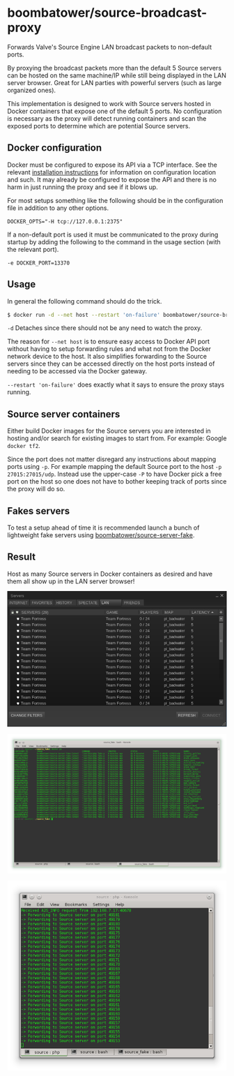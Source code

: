 boombatower/source-broadcast-proxy
==================================
Forwards Valve's Source Engine LAN broadcast packets to non-default ports.

By proxying the broadcast packets more than the default 5 Source servers can be hosted on the same
machine/IP while still being displayed in the LAN server browser. Great for LAN parties with
powerful servers (such as large organized ones).

This implementation is designed to work with Source servers hosted in Docker containers that expose
one of the default 5 ports. No configuration is necessary as the proxy will detect running
containers and scan the exposed ports to determine which are potential Source servers.

Docker configuration
--------------------
Docker must be configured to expose its API via a TCP interface. See the relevant
[installation instructions](http://docs.docker.com/installation/) for information on configuration
location and such. It may already be configured to expose the API and there is no harm in just
running the proxy and see if it blows up.

For most setups something like the following should be in the configuration file in addition to
any other options.

    DOCKER_OPTS="-H tcp://127.0.0.1:2375"

If a non-default port is used it must be communicated to the proxy during startup by adding the
following to the command in the usage section (with the relevant port).

    -e DOCKER_PORT=13370

Usage
-----
In general the following command should do the trick.

``` sh
$ docker run -d --net host --restart 'on-failure' boombatower/source-broadcast-proxy
```

`-d` Detaches since there should not be any need to watch the proxy.

The reason for `--net host` is to ensure easy access to Docker API port without having to setup
forwarding rules and what not from the Docker network device to the host. It also simplifies
forwarding to the Source servers since they can be accessed directly on the host ports instead of
needing to be accessed via the Docker gateway.

`--restart 'on-failure'` does exactly what it says to ensure the proxy stays running.

Source server containers
------------------------
Either build Docker images for the Source servers you are interested in hosting and/or search for
existing images to start from. For example: Google `docker tf2`.

Since the port does not matter disregard any instructions about mapping ports using `-p`. For
example mapping the default Source port to the host `-p 27015:27015/udp`. Instead use the upper-case
`-P` to have Docker pick a free port on the host so one does not have to bother keeping track of
ports since the proxy will do so.

Fakes servers
-------------
To test a setup ahead of time it is recommended launch a bunch of lightweight fake servers using
[boombatower/source-server-fake](https://github.com/boombatower/source-server-fake).

Result
------
Host as many Source servers in Docker containers as desired and have them all show up in the LAN
server browser!

![Screenshot of Steam server browser LAN tab](screenshot.browser.png)

![Screenshot of running fake servers as Docker containers](screenshot.docker.png)

![Screenshot of broadcast proxy output](screenshot.konsole.png)
